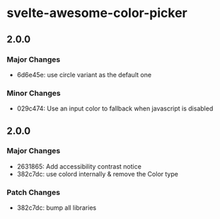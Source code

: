 # svelte-awesome-color-picker

## 2.0.0

### Major Changes

- 6d6e45e: use circle variant as the default one

### Minor Changes

- 029c474: Use an input color to fallback when javascript is disabled

## 2.0.0

### Major Changes

- 2631865: Add accessibility contrast notice
- 382c7dc: use colord internally & remove the Color type

### Patch Changes

- 382c7dc: bump all libraries
